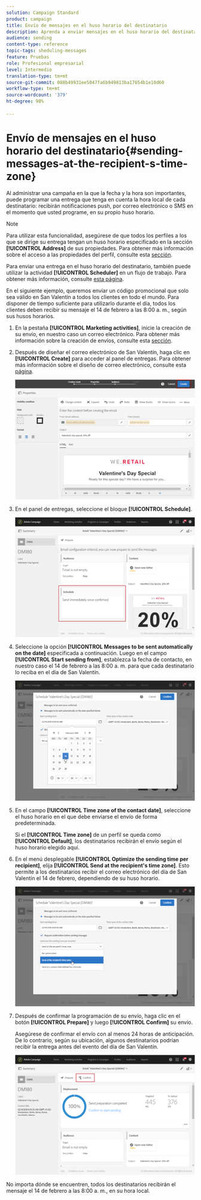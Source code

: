 ```yaml
---
solution: Campaign Standard
product: campaign
title: Envío de mensajes en el huso horario del destinatario
description: Aprenda a enviar mensajes en el huso horario del destinatario.
audience: sending
content-type: reference
topic-tags: sheduling-messages
feature: Pruebas
role: Profesional empresarial
level: Intermedio
translation-type: tm+mt
source-git-commit: 088b49931ee5047fa6b949813ba17654b1e10d60
workflow-type: tm+mt
source-wordcount: '379'
ht-degree: 98%

---
```



# Envío de mensajes en el huso horario del destinatario{#sending-messages-at-the-recipient-s-time-zone}

Al administrar una campaña en la que la fecha y la hora son importantes, puede programar una entrega que tenga en cuenta la hora local de cada destinatario: recibirán notificaciones push, por correo electrónico o SMS en el momento que usted programe, en su propio huso horario.

>[!NOTE]
>
>Para utilizar esta funcionalidad, asegúrese de que todos los perfiles a los que se dirige su entrega tengan un huso horario especificado en la sección **[!UICONTROL Address]** de sus propiedades. Para obtener más información sobre el acceso a las propiedades del perfil, consulte esta [sección](../../audiences/using/editing-profiles.md).

Para enviar una entrega en el huso horario del destinatario, también puede utilizar la actividad **[!UICONTROL Scheduler]** en un flujo de trabajo. Para obtener más información, consulte [esta página](../../automating/using/scheduler.md).

En el siguiente ejemplo, queremos enviar un código promocional que solo sea válido en San Valentín a todos los clientes en todo el mundo. Para disponer de tiempo suficiente para utilizarlo durante el día, todos los clientes deben recibir su mensaje el 14 de febrero a las 8:00 a. m., según sus husos horarios.

1. En la pestaña **[!UICONTROL Marketing activities]**, inicie la creación de su envío, en nuestro caso un correo electrónico. Para obtener más información sobre la creación de envíos, consulte esta [sección](../../channels/using/creating-an-email.md).
1. Después de diseñar el correo electrónico de San Valentín, haga clic en **[!UICONTROL Create]** para acceder al panel de entregas. Para obtener más información sobre el diseño de correo electrónico, consulte esta [página](../../designing/using/personalization.md#example-email-personalization).

   ![](assets/send-time_opt_valentine_1.png)

1. En el panel de entregas, seleccione el bloque **[!UICONTROL Schedule]**.

   ![](assets/send-time_opt_valentine_2.png)

1. Seleccione la opción **[!UICONTROL Messages to be sent automatically on the date]** especificada a continuación. Luego en el campo **[!UICONTROL Start sending from]**, establezca la fecha de contacto, en nuestro caso el 14 de febrero a las 8:00 a. m. para que cada destinatario lo reciba en el día de San Valentín.

   ![](assets/send-time_opt_valentine.png)

1. En el campo **[!UICONTROL Time zone of the contact date]**, seleccione el huso horario en el que debe enviarse el envío de forma predeterminada.

   Si el **[!UICONTROL Time zone]** de un perfil se queda como **[!UICONTROL Default]**, los destinatarios recibirán el envío según el huso horario elegido aquí.

1. En el menú desplegable **[!UICONTROL Optimize the sending time per recipient]**, elija **[!UICONTROL Send at the recipient's time zone]**. Esto permite a los destinatarios recibir el correo electrónico del día de San Valentín el 14 de febrero, dependiendo de su huso horario.

   ![](assets/send-time_opt_valentine_3.png)

1. Después de confirmar la programación de su envío, haga clic en el botón **[!UICONTROL Prepare]** y luego **[!UICONTROL Confirm]** su envío.

   Asegúrese de confirmar el envío con al menos 24 horas de anticipación. De lo contrario, según su ubicación, algunos destinatarios podrían recibir la entrega antes del evento del día de San Valentín.

   ![](assets/send-time_opt_valentine_4.png)

No importa dónde se encuentren, todos los destinatarios recibirán el mensaje el 14 de febrero a las 8:00 a. m., en su hora local.
